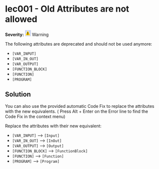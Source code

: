 # Iec001 - Old Attributes are not allowed

**Severity:** ![Warning](../images/Warning.png) Warning

The following attributes are deprecated and should not be used anymore:

* `[VAR_INPUT]`
* `[VAR_IN_OUT]`
* `[VAR_OUTPUT]`
* `[FUNCTION_BLOCK]`
* `[FUNCTION]`
* `[PROGRAM]`

## Solution

You can also use the provided automatic Code Fix to replace the attributes with the new equivalents. ( Press Alt + Enter on the Error line to find the Code Fix in the context menu) 

Replace the attributes with their new equivalent:

* `[VAR_INPUT]` --> `[Input]`
* `[VAR_IN_OUT]` --> `[InOut]`
* `[VAR_OUTPUT]` --> `[Output]`
* `[FUNCTION_BLOCK]` --> `[FunctionBlock]`
* `[FUNCTION]` --> `[Function]`
* `[PROGRAM]` --> `[Program]`
